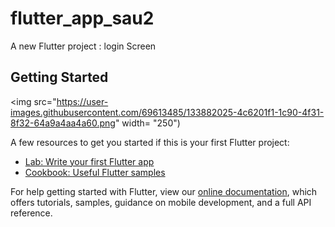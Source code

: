 # flutter_app_sau2

A new Flutter project : login Screen

## Getting Started

<img src="https://user-images.githubusercontent.com/69613485/133882025-4c6201f1-1c90-4f31-8f32-64a9a4aa4a60.png" width= "250")

A few resources to get you started if this is your first Flutter project:

- [Lab: Write your first Flutter app](https://flutter.dev/docs/get-started/codelab)
- [Cookbook: Useful Flutter samples](https://flutter.dev/docs/cookbook)

For help getting started with Flutter, view our
[online documentation](https://flutter.dev/docs), which offers tutorials,
samples, guidance on mobile development, and a full API reference.
